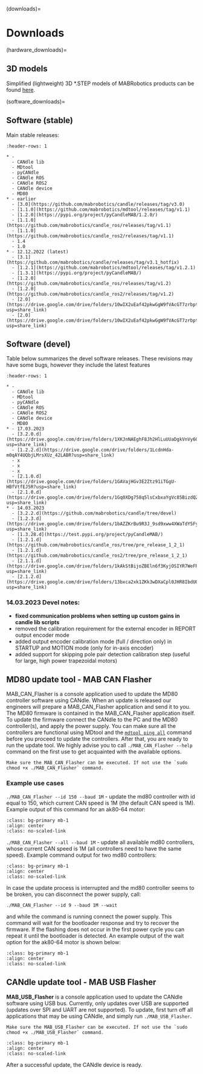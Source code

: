 (downloads)=
# Downloads

(hardware_downloads)=
## 3D models

Simplified (lightweight) 3D *.STEP models of MABRobotics products can be found [here](https://drive.google.com/drive/folders/1HMs3-LDdo9Fq8obLJfhrmhvfJQhLiTa4?usp=sharing).

(software_downloads)=
## Software (stable)

Main stable releases:

```{list-table} 
:header-rows: 1

* - 
  - CANdle lib
  - MDtool
  - pyCANdle
  - CANdle ROS
  - CANdle ROS2
  - CANdle device
  - MD80
* - earlier
  - [3.0](https://github.com/mabrobotics/candle/releases/tag/v3.0)
  - [1.1.0](https://github.com/mabrobotics/mdtool/releases/tag/v1.1)
  - [1.2.0](https://pypi.org/project/pyCandleMAB/1.2.0/)
  - [1.1.0](https://github.com/mabrobotics/candle_ros/releases/tag/v1.1)
  - [1.1.0](https://github.com/mabrobotics/candle_ros2/releases/tag/v1.1)
  - 1.4
  - 1.0
* - 12.12.2022 (latest)
  - [3.1](https://github.com/mabrobotics/candle/releases/tag/v3.1_hotfix)
  - [1.2.1](https://github.com/mabrobotics/mdtool/releases/tag/v1.2.1)
  - [1.3.1](https://pypi.org/project/pyCandleMAB/)
  - [1.2.0](https://github.com/mabrobotics/candle_ros/releases/tag/v1.2)
  - [1.2.0](https://github.com/mabrobotics/candle_ros2/releases/tag/v1.2)
  - [2.0](https://drive.google.com/drive/folders/10wIX2uEaf42pkwGgW9fVAcGT7zrbptN9?usp=share_link)
  - [2.0](https://drive.google.com/drive/folders/10wIX2uEaf42pkwGgW9fVAcGT7zrbptN9?usp=share_link)
```

## Software (devel)

Table below summarizes the devel software releases. These revisions may have some bugs, however they include the latest features

```{list-table} 
:header-rows: 1

* - 
  - CANdle lib
  - MDtool
  - pyCANdle
  - CANdle ROS
  - CANdle ROS2
  - CANdle device
  - MD80
* - 17.03.2023
  - [3.2.0.d](https://drive.google.com/drive/folders/1XKJnNAEghF8Jh2HlLuUUaDgkVnVy6OfJ?usp=share_link)
  - [1.2.2.d](https://drive.google.com/drive/folders/1LcdnHda-m0qAY4UQbjLMrsXUz_42LABR?usp=share_link)
  - x
  - x
  - x
  - [2.1.0.d](https://drive.google.com/drive/folders/1GAVajHGv3E2Ztz91iTGgU-HBfVtfEJ5R?usp=share_link)
  - [2.1.0.d](https://drive.google.com/drive/folders/1Gq0XDg758q5lsCxbxaYgVc85BizdQZzE?usp=share_link)
* - 14.03.2023
  - [3.2.2.d](https://github.com/mabrobotics/candle/tree/devel)
  - [1.2.3.d](https://drive.google.com/drive/folders/1bAZZKrBu9R3J_9sd9xww4XWaTdY5FyzK?usp=share_link)
  - [1.3.28.d](https://test.pypi.org/project/pyCandleMAB/)
  - [1.2.1.d](https://github.com/mabrobotics/candle_ros/tree/pre_release_1_2_1)
  - [1.2.1.d](https://github.com/mabrobotics/candle_ros2/tree/pre_release_1_2_1)
  - [2.1.1.d](https://drive.google.com/drive/folders/1kAkStBijoZBEln6f3KyjOSIYR7WeFRll?usp=share_link)
  - [2.1.2.d](https://drive.google.com/drive/folders/13bxca2xk1ZKk3wDXaCpl0JHR8IbdUOmP?usp=share_link)
```

### 14.03.2023 Devel notes:
- **fixed communication problems when setting up custom gains in candle lib scripts**
- removed the calibration requirement for the external encoder in REPORT output encoder mode 
- added output encoder calibration mode (full / direction only) in STARTUP and MOTION mode (only for in-axis encoder)
- added support for skipping pole pair detection calibration step (useful for large, high power trapezoidal motors)

## MD80 update tool - MAB CAN Flasher 

MAB_CAN_Flasher is a console application used to update the MD80 controller software using CANdle. When an update is released our engineers will prepare a MAB_CAN_Flasher application and send it to you. The MD80 firmware is contained in the MAB_CAN_Flasher application itself. To update the firmware connect the CANdle to the PC and the MD80 controller(s), and apply the power supply. You can make sure all the controllers are functional using MDtool and the [`mdtool ping all`](mdtool_ping) command before you proceed to update the controllers. After that, you are ready to run the update tool. We highly advise you to call `./MAB_CAN_Flasher --help` command on the first use to get acquainted with the available options.

```{note}
Make sure the MAB_CAN_Flasher can be executed. If not use the `sudo chmod +x ./MAB_CAN_Flasher` command.
```

### Example use cases 
`./MAB_CAN_Flasher --id 150 --baud 1M` - update the md80 controller with id equal to 150, which current CAN speed is 1M (the default CAN speed is 1M). Example output of this command for an ak80-64 motor:

```{figure} images/flashing1.png
:class: bg-primary mb-1
:align: center
:class: no-scaled-link
```
`./MAB_CAN_Flasher --all --baud 1M` - update all available md80 controllers, whose current CAN speed is 1M (all controllers need to have the same speed). Example command output for two md80 controllers:

```{figure} images/flashing2.png
:class: bg-primary mb-1
:align: center
:class: no-scaled-link
```

In case the update process is interrupted and the md80 controller seems to be broken, you can disconnect the power supply, call:
```
./MAB_CAN_Flasher --id 9 --baud 1M --wait 
```
and while the command is running connect the power supply. This command will wait for the bootloader response and try to recover the firmware. If the flashing does not occur in the first power cycle you can repeat it until the bootloader is detected. An example output of the wait option for the ak80-64 motor is shown below:

```{figure} images/flashing3_wait.png
:class: bg-primary mb-1
:align: center
:class: no-scaled-link
```

## CANdle update tool - MAB USB Flasher

**MAB_USB_Flasher** is a console application used to update the CANdle software using USB bus. Currently, only updates over USB are supported (updates over SPI and UART are not supported). To update, first turn off all applications that may be using CANdle, and simply run `./MAB_USB_Flasher`.

```{note}
Make sure the MAB_USB_Flasher can be executed. If not use the `sudo chmod +x ./MAB_USB_Flasher` command.
```

```{figure} images/mab_usb_flasher.png
:class: bg-primary mb-1
:align: center
:class: no-scaled-link
```

After a successful update, the CANdle device is ready. 


